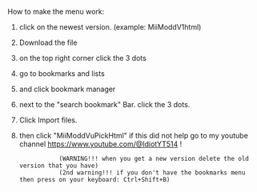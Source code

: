 How to make the menu work: 

1. click on the newest version. (example: MiiModdV1html)
2. Download the file
3. on the top right corner click the 3 dots
4. go to bookmarks and lists
5. and click bookmark manager
6. next to the "search bookmark" Bar. click the 3 dots.
7. Click Import files.
8. then click "MiiModdVuPickHtml"
        if this did not help go to my youtube channel https://www.youtube.com/@IdiotYT514 !

                  (WARNING!!! when you get a new version delete the old version that you have)
                  (2nd warning!!! if you don't have the bookmarks menu then press on your keyboard: Ctrl+Shift+B)
